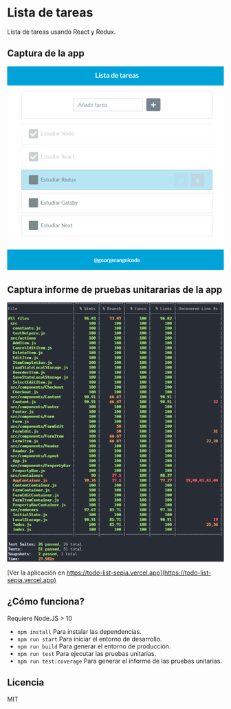 # Lista de tareas

Lista de tareas usando React y Redux.

## Captura de la app

![Captura de la app](./.readme-static/screenshot-app.png)

## Captura informe de pruebas unitararias de la app

![Captura informe de pruebas unitararias de la app](./.readme-static/screenshot-report-test.png)

[Ver la aplicación en https://todo-list-sepia.vercel.app](https://todo-list-sepia.vercel.app)

## ¿Cómo funciona?

Requiere Node.JS > 10

- `npm install` Para instalar las dependencias.
- `npm run start` Para iniciar el entorno de desarrollo.
- `npm run build` Para generar el entorno de producción.
- `npm run test` Para ejecutar las pruebas unitarias.
- `npm run test:coverage` Para generar el informe de las pruebas unitarias.

## Licencia

MIT
